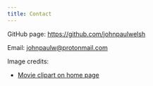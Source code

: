 ```yaml
---
title: Contact
---
```


GitHub page: <a href="https://github.com/johnpaulwelsh">https://github.com/johnpaulwelsh</a>

Email: <a href=mailto:johnpaulw@protonmail.com>johnpaulw@protonmail.com</a>

Image credits:
<ul>
  <li><a href="http://www.clipartpanda.com/categories/movie-clipart">Movie clipart on home page</a></li>
</ul>
